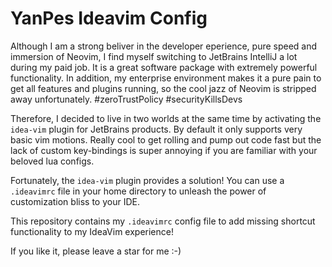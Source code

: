 # YanPes Ideavim Config
Although I am a strong beliver in the developer eperience, pure speed and immersion of Neovim, I find myself switching to JetBrains IntelliJ a lot during my paid job. It is a great software package with extremely powerful functionality. In addition, my enterprise environment makes it a pure pain to get all features and plugins running, so the cool jazz of Neovim is stripped away unfortunately. #zeroTrustPolicy #securityKillsDevs

Therefore, I decided to live in two worlds at the same time by activating the `idea-vim` plugin for JetBrains products. By default it only supports very basic vim motions. Really cool to get rolling and pump out code fast but the lack of custom key-bindings is super annoying if you are familiar with your beloved lua configs.

Fortunately, the `idea-vim` plugin provides a solution! You can use a `.ideavimrc` file in your home directory to unleash the power of customization bliss to your IDE.

This repository contains my `.ideavimrc` config file to add missing shortcut functionality to my IdeaVim experience!

If you like it, please leave a star for me :-)